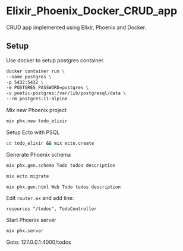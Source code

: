 # Elixir_Phoenix_Docker_CRUD_app
CRUD app implemented using Elixir, Phoenix and Docker.

## Setup
Use docker to setup postgres container.
```bash
docker container run \
--name postgres \
-p 5432:5432 \
-e POSTGRES_PASSWORD=postgres \
-v poetic-postgres:/var/lib/postgresql/data \
--rm postgres:11-alpine
```

Mix new Phoenix project
```bash
mix phx.new todo_elixir
```

Setup Ecto with PSQL
```bash
cd todo_elixir && mix ecto.create
```

Generate Phoenix schema
```bash
mix phx.gen.schema Todo todos description
```

```bash
mix ecto.migrate
```

```bash
mix phx.gen.html Web Todo todos description
```

Edit `router.ex` and add line:
```
resources "/todos", TodoController
```

Start Phoenix server
```bash
mix phx.server
```

Goto: 127.0.0.1:4000/todos
